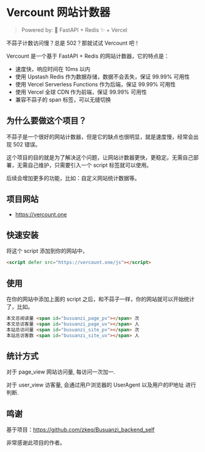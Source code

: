 
# Vercount 网站计数器

>  Powered by: 🚀 FastAPI + Redis ✨ + Vercel 

不蒜子计数访问慢？总是 502？那就试试 Vercount 吧！

Vercount 是一个基于 FastAPI + Redis 的网站计数器，它的特点是：
- 速度快，响应时间在 10ms 以内
- 使用 Upstash Redis 作为数据存储，数据不会丢失，保证 99.99% 可用性
- 使用 Vercel Serverless Functions 作为后端，保证 99.99% 可用性
- 使用 Vercel 全球 CDN 作为前端，保证 99.99% 可用性
- 兼容不蒜子的 span 标签，可以无缝切换

## 为什么要做这个项目？

不蒜子是一个很好的网站计数器，但是它的缺点也很明显，就是速度慢，经常会出现 502 错误。

这个项目的目的就是为了解决这个问题，让网站计数器更快，更稳定。无需自己部署，无需自己维护，只需要引入一个 script 标签就可以使用。

后续会增加更多的功能，比如：自定义网站统计数据等。

## 项目网站

- https://vercount.one

## 快速安装

将这个 script 添加到你的网站中，

```html
<script defer src="https://vercount.one/js"></script>
```

## 使用

在你的网站中添加上面的 script 之后，和不蒜子一样，你的网站就可以开始统计了，比如。

```html
本文总阅读量 <span id="busuanzi_page_pv"></span> 次
本文总访客量 <span id="busuanzi_page_uv"></span> 人
本站总访问量 <span id="busuanzi_site_pv"></span> 次
本站总访客数 <span id="busuanzi_site_uv"></span> 人
```

## 统计方式

对于 page_view 网站访问量, 每访问一次加一.

对于 user_view 访客量, 会通过用户浏览器的 UserAgent 以及用户的IP地址 进行判断.

## 鸣谢

基于项目：https://github.com/zkeq/Busuanzi_backend_self

非常感谢此项目的作者。